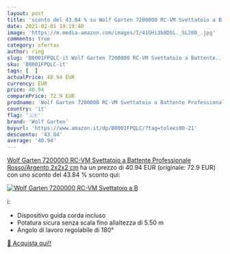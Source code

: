 ```yaml
---
layout: post
title: 'sconto del 43.84 % su Wolf Garten 7200000 RC-VM Svettatoio a B  '
date: 2021-02-01 19:19:40
image: 'https://m.media-amazon.com/images/I/41GHi3b8DSL._SL200_.jpg'
comments: true
category: ofertas
author: ring
slug: 'B0001FPQLC-it Wolf Garten 7200000 RC-VM Svettatoio a Battente...'
sku: 'B0001FPQLC-it'
tags: [  ]
actualPrice: 40.94 EUR
currency: EUR
price: 40.94
comparePrice: 72.9 EUR
prodname: 'Wolf Garten 7200000 RC-VM Svettatoio a Battente Professionale  Rosso/Argento  2x2x2 cm'
country: 'it'
flag: '🇮🇹'
brand: 'Wolf Garten'
buyurl: 'https://www.amazon.it/dp/B0001FPQLC/?tag=tolees00-21'
descuento: '43.84'
average: '40.94'
---
```


[Wolf Garten 7200000 RC-VM Svettatoio a Battente Professionale  Rosso/Argento  2x2x2 cm](https://www.amazon.it/dp/B0001FPQLC/?tag=tolees00-21) ha un prezzo di 40.94 EUR (originale: 72.9 EUR) con uno sconto del 43.84 % sconto qui:

[![Wolf Garten 7200000 RC-VM Svettatoio a B](https://m.media-amazon.com/images/I/41GHi3b8DSL._SL200_.jpg)](https://www.amazon.it/dp/B0001FPQLC/?tag=tolees00-21)

ℹ️:

- Dispositivo guida corda incluso
- Potatura sicura senza scala fino allaltezza di 5.50 m
- Angolo di lavoro regolabile di 180°

[🛒 Acquista qui!!](https://www.amazon.it/dp/B0001FPQLC/?tag=tolees00-21)
